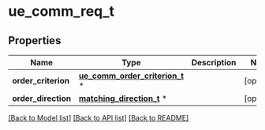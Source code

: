 # ue_comm_req_t

## Properties
Name | Type | Description | Notes
------------ | ------------- | ------------- | -------------
**order_criterion** | [**ue_comm_order_criterion_t**](ue_comm_order_criterion.md) \* |  | [optional] 
**order_direction** | [**matching_direction_t**](matching_direction.md) \* |  | [optional] 

[[Back to Model list]](../README.md#documentation-for-models) [[Back to API list]](../README.md#documentation-for-api-endpoints) [[Back to README]](../README.md)


